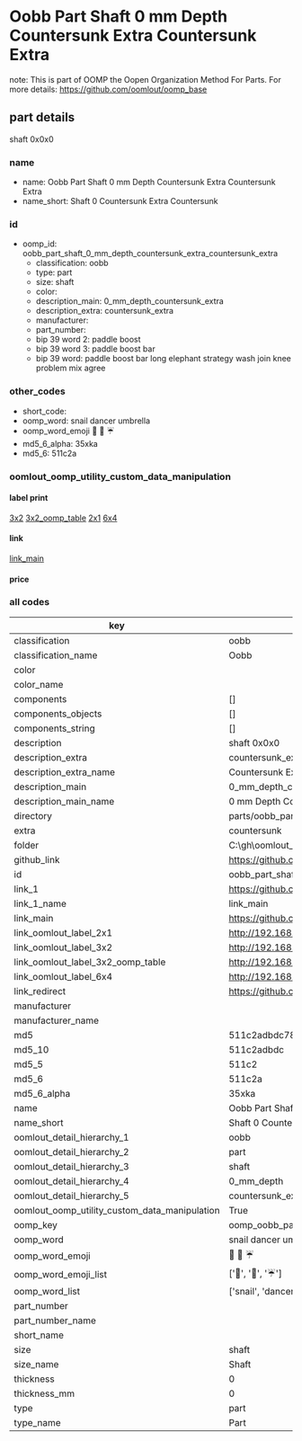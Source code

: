 # Oobb Part Shaft 0 mm Depth Countersunk Extra Countersunk Extra  

note: This is part of OOMP the Oopen Organization Method For Parts. For more details: https://github.com/oomlout/oomp_base

##  part details
  



shaft 0x0x0



### name
* name: Oobb Part Shaft 0 mm Depth Countersunk Extra Countersunk Extra
* name_short: Shaft 0 Countersunk Extra Countersunk
### id
* oomp_id: oobb_part_shaft_0_mm_depth_countersunk_extra_countersunk_extra
  * classification: oobb
  * type: part
  * size: shaft
  * color: 
  * description_main: 0_mm_depth_countersunk_extra
  * description_extra: countersunk_extra
  * manufacturer: 
  * part_number: 
  * bip 39 word 2: paddle boost
  * bip 39 word 3: paddle boost bar
  * bip 39 word: paddle boost bar long elephant strategy wash join knee problem mix agree

### other_codes
* short_code: 
* oomp_word: snail dancer umbrella
* oomp_word_emoji :snail: :dancer: :umbrella:
* md5_6_alpha: 35xka
* md5_6: 511c2a






### oomlout_oomp_utility_custom_data_manipulation
#### label print
[3x2](http://192.168.1.245:1112/?label=oomp%2035xka)
[3x2_oomp_table](http://192.168.1.108:1112/?label=oomp%2035xka)
[2x1](http://192.168.1.242:1112/?label=oomp%2035xka)
[6x4](http://192.168.1.55:1112/?label=oomp%2035xka)    

#### link

[link_main](https://github.com/oomlout/oomlout_oobb_version_4_generated_parts/tree/main/navigation_oomp/oobb/part/shaft/0_mm_depth_countersunk_extra/countersunk_extra/part)                              

#### price







### all codes 
| key | value |  
| --- | --- |  
| classification | oobb |  
| classification_name | Oobb |  
| color |  |  
| color_name |  |  
| components | [] |  
| components_objects | [] |  
| components_string | [] |  
| description | shaft 0x0x0 |  
| description_extra | countersunk_extra |  
| description_extra_name | Countersunk Extra |  
| description_main | 0_mm_depth_countersunk_extra |  
| description_main_name | 0 mm Depth Countersunk Extra |  
| directory | parts/oobb_part_shaft_0_mm_depth_countersunk_extra_countersunk_extra |  
| extra | countersunk |  
| folder | C:\gh\oomlout_oobb_version_4_generated_parts\parts\oobb_part_shaft_0_mm_depth_countersunk_extra_countersunk_extra |  
| github_link | https://github.com/oomlout/oomlout_oomp_part_src/tree/main/parts/oobb_part_shaft_0_mm_depth_countersunk_extra_countersunk_extra |  
| id | oobb_part_shaft_0_mm_depth_countersunk_extra_countersunk_extra |  
| link_1 | https://github.com/oomlout/oomlout_oobb_version_4_generated_parts/tree/main/navigation_oomp/oobb/part/shaft/0_mm_depth_countersunk_extra/countersunk_extra/part |  
| link_1_name | link_main |  
| link_main | https://github.com/oomlout/oomlout_oobb_version_4_generated_parts/tree/main/navigation_oomp/oobb/part/shaft/0_mm_depth_countersunk_extra/countersunk_extra/part |  
| link_oomlout_label_2x1 | http://192.168.1.242:1112/?label=oomp%2035xka |  
| link_oomlout_label_3x2 | http://192.168.1.245:1112/?label=oomp%2035xka |  
| link_oomlout_label_3x2_oomp_table | http://192.168.1.108:1112/?label=oomp%2035xka |  
| link_oomlout_label_6x4 | http://192.168.1.55:1112/?label=oomp%2035xka |  
| link_redirect | https://github.com/oomlout/oomlout_oobb_version_4_generated_parts/tree/main/parts/oobb_shaft_00_ex_countersunk |  
| manufacturer |  |  
| manufacturer_name |  |  
| md5 | 511c2adbdc783eef5b23e83c24c66cf6 |  
| md5_10 | 511c2adbdc |  
| md5_5 | 511c2 |  
| md5_6 | 511c2a |  
| md5_6_alpha | 35xka |  
| name | Oobb Part Shaft 0 mm Depth Countersunk Extra Countersunk Extra |  
| name_short | Shaft 0 Countersunk Extra Countersunk |  
| oomlout_detail_hierarchy_1 | oobb |  
| oomlout_detail_hierarchy_2 | part |  
| oomlout_detail_hierarchy_3 | shaft |  
| oomlout_detail_hierarchy_4 | 0_mm_depth |  
| oomlout_detail_hierarchy_5 | countersunk_extra |  
| oomlout_oomp_utility_custom_data_manipulation | True |  
| oomp_key | oomp_oobb_part_shaft_0_mm_depth_countersunk_extra_countersunk_extra |  
| oomp_word | snail dancer umbrella |  
| oomp_word_emoji | :snail: :dancer: :umbrella: |  
| oomp_word_emoji_list | [':snail:', ':dancer:', ':umbrella:'] |  
| oomp_word_list | ['snail', 'dancer', 'umbrella'] |  
| part_number |  |  
| part_number_name |  |  
| short_name |  |  
| size | shaft |  
| size_name | Shaft |  
| thickness | 0 |  
| thickness_mm | 0 |  
| type | part |  
| type_name | Part |  
